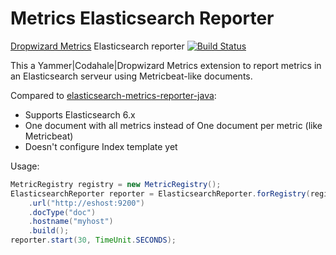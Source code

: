 # Metrics Elasticsearch Reporter
[Dropwizard Metrics](https://metrics.dropwizard.io) Elasticsearch reporter
[![Build Status](https://travis-ci.org/gquintana/metrics-elasticsearch.svg?branch=master)](https://travis-ci.org/gquintana/metrics-elasticsearch)

This a Yammer|Codahale|Dropwizard Metrics extension to report metrics in an Elasticsearch serveur using Metricbeat-like documents.

Compared to [elasticsearch-metrics-reporter-java](https://github.com/elastic/elasticsearch-metrics-reporter-java):
* Supports Elasticsearch 6.x
* One document with all metrics instead of One document per metric (like Metricbeat)
* Doesn't configure Index template yet

Usage:
```java
MetricRegistry registry = new MetricRegistry();
ElasticsearchReporter reporter = ElasticsearchReporter.forRegistry(registry)
    .url("http://eshost:9200")
    .docType("doc")
    .hostname("myhost")
    .build();
reporter.start(30, TimeUnit.SECONDS);
```

